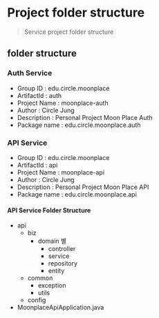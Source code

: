 # Project folder structure #

> Service project folder structure

## folder structure ##

### Auth Service ###

- Group ID : edu.circle.moonplace
- ArtifactId : auth
- Project Name : moonplace-auth
- Author : Circle Jung
- Description : Personal Project Moon Place Auth
- Package name : edu.circle.moonplace.auth

### API Service ###

- Group ID : edu.circle.moonplace
- ArtifactId : api
- Project Name : moonplace-api
- Author : Circle Jung
- Description : Personal Project Moon Place API
- Package name : edu.circle.moonplace.api

#### API Service Folder Structure ####

- api
  - biz
    - domain 별
      - controller
      - service
      - repository
      - entity
  - common
    - exception
    - utils
  - config
- MoonplaceApiApplication.java
